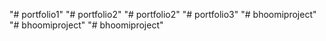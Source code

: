 "# portfolio1" 
"# portfolio2" 
"# portfolio2" 
"# portfolio3" 
"# bhoomiproject" 
"# bhoomiproject" 
"# bhoomiproject" 
